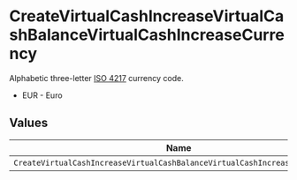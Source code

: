 # CreateVirtualCashIncreaseVirtualCashBalanceVirtualCashIncreaseCurrency

Alphabetic three-letter [ISO 4217](https://en.wikipedia.org/wiki/ISO_4217) currency code.
* EUR - Euro


## Values

| Name                                                                        | Value                                                                       |
| --------------------------------------------------------------------------- | --------------------------------------------------------------------------- |
| `CreateVirtualCashIncreaseVirtualCashBalanceVirtualCashIncreaseCurrencyEur` | EUR                                                                         |
